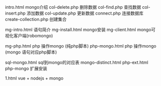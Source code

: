 intro.html             mongo介绍
col-delete.php         删除数据
col-find.php           查找数据
col-insert.php         添加数据
col-update.php         更新数据
connect.php            连接数据库
create-collection.php  创建集合

mg-intro.html          语句简介
mg-install.html        mongo安装
mg-client.html         mongo可视化客户端(robomongo)

mg-php.html            php 操作mongo (纯php脚本)
php-mongo.html         php 操作mongo (mongo 语句对应php脚本)

sql-mongo.html         sql到mongo的对应表
mongo-distinct.html 
php-ext.html           php-mongo 扩展安装

1.html                 vue + nodejs + mongo